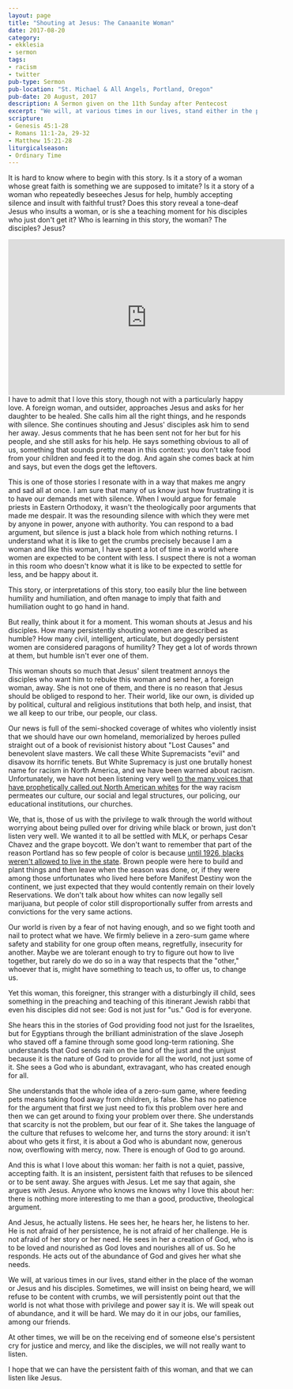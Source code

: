 ```yaml
---
layout: page
title: "Shouting at Jesus: The Canaanite Woman"
date: 2017-08-20
category:
- ekklesia
- sermon
tags:
- racism
- twitter
pub-type: Sermon
pub-location: "St. Michael & All Angels, Portland, Oregon"
pub-date: 20 August, 2017
description: A Sermon given on the 11th Sunday after Pentecost
excerpt: "We will, at various times in our lives, stand either in the place of the woman or Jesus and his disciples. Sometimes, we will insist on being heard, we will refuse to be content with crumbs, we will persistently point out that the world is not what those with privilege and power say it is. We will speak out of abundance, and it will be hard. We may do it in our jobs, our families, among our friends. At other times, we will be on the receiving end of someone else's persistent cry for justice and mercy, and like the disciples, we will not really want to listen."
scripture:
- Genesis 45:1-28
- Romans 11:1-2a, 29-32
- Matthew 15:21-28
liturgicalseason:
- Ordinary Time
---
```

It is hard to know where to begin with this story. Is it a story of a woman whose great faith is something we are supposed to imitate? Is it a story of a woman who repeatedly beseeches Jesus for help, humbly accepting silence and insult with faithful trust? Does this story reveal a tone-deaf Jesus who insults a woman, or is she a teaching moment for his disciples who just don't get it? Who is learning in this story, the woman? The disciples? Jesus?

<div class="flex-video">
  <iframe width="560" height="315" src="https://www.youtube.com/embed/hBBIq-UhckY" frameborder="0" allowfullscreen></iframe>
</div>
I have to admit that I love this story, though not with a particularly happy love. A foreign woman, and outsider, approaches Jesus and asks for her daughter to be healed. She calls him all the right things, and he responds with silence. She continues shouting and Jesus' disciples ask him to send her away. Jesus comments that he has been sent not for her but for his people, and she still asks for his help. He says something obvious to all of us, something that sounds pretty mean in this context: you don't take food from your children and feed it to the dog. And again she comes back at him and says, but even the dogs get the leftovers.

This is one of those stories I resonate with in a way that makes me angry and sad all at once. I am sure that many of us know just how frustrating it is to have our demands met with silence. When I would argue for female priests in Eastern Orthodoxy, it wasn't the theologically poor arguments that made me despair. It was the resounding silence with which they were met by anyone in power, anyone with authority. You can respond to a bad argument, but silence is just a black hole from which nothing returns. I understand what it is like to get the crumbs precisely because I am a woman and like this woman, I have spent a lot of time in a world where women are expected to be content with less. I suspect there is not a woman in this room who doesn't know what it is like to be expected to settle for less, and be happy about it.

This story, or interpretations of this story, too easily blur the line between humility and humiliation, and often manage to imply that faith and humiliation ought to go hand in hand.

But really, think about it for a moment. This woman shouts at Jesus and his disciples. How many persistently shouting women are described as humble? How many civil, intelligent, articulate, but doggedly persistent women are considered paragons of humility? They get a lot of words thrown at them, but humble isn't ever one of them.

This woman shouts so much that Jesus' silent treatment annoys the disciples who want him to rebuke this woman and send her, a foreign woman, away. She is not one of them, and there is no reason that Jesus should be obliged to respond to her. Their world, like our own, is divided up by political, cultural and religious institutions that both help, and insist, that we all keep to our tribe, our people, our class.

Our news is full of the semi-shocked coverage of whites who violently insist that we should have our own homeland, memorialized by heroes pulled straight out of a book of revisionist history about "Lost Causes" and benevolent slave masters. We call these White Supremacists "evil" and disavow its horrific tenets. But White Supremacy is just one brutally honest name for racism in North America, and we have been warned about racism. Unfortunately, we have not been listening very well <a href="https://www.nypl.org/blog/2015/10/23/ta-nehisi-coates-reading-list">to the many voices that have prophetically called out North American whites</a> for the way racism permeates our culture, our social and legal structures, our policing, our educational institutions, our churches.

We, that is, those of us with the privilege to walk through the world without worrying about being pulled over for driving while black or brown, just don't listen very well. We wanted it to all be settled with MLK, or perhaps Cesar Chavez and the grape boycott. We don't want to remember that part of the reason Portland has so few people of color is because <a href="http://gizmodo.com/oregon-was-founded-as-a-racist-utopia-1539567040">until 1926, blacks weren't allowed to live in the state</a>. Brown people were here to build and plant things and then leave when the season was done, or, if they were among those unfortunates who lived here before Manifest Destiny won the continent, we just expected that they would contently remain on their lovely Reservations. We don't talk about how whites can now legally sell marijuana, but people of color still disproportionally suffer from arrests and convictions for the very same actions.

Our world is riven by a fear of not having enough, and so we fight tooth and nail to protect what we have. We firmly believe in a zero-sum game where safety and stability for one group often means, regretfully, insecurity for another. Maybe we are tolerant enough to try to figure out how to live together, but rarely do we do so in a way that respects that the "other," whoever that is, might have something to teach us, to offer us, to change us.

Yet this woman, this foreigner, this stranger with a disturbingly ill child, sees something in the preaching and teaching of this itinerant Jewish rabbi that even his disciples did not see: God is not just for "us." God is for everyone.

She hears this in the stories of God providing food not just for the Israelites, but for Egyptians through the brilliant administration of the slave Joseph who staved off a famine through some good long-term rationing. She understands that God sends rain on the land of the just and the unjust because it is the nature of God to provide for all the world, not just some of it. She sees a God who is abundant, extravagant, who has created enough for all.

She understands that the whole idea of a zero-sum game, where feeding pets means taking food away from children, is false. She has no patience for the argument that first we just need to fix this problem over here and then we can get around to fixing your problem over there. She understands that scarcity is not the problem, but our fear of it. She takes the language of the culture that refuses to welcome her, and turns the story around: it isn't about who gets it first, it is about a God who is abundant now, generous now, overflowing with mercy, now. There is enough of God to go around.

And this is what I love about this woman: her faith is not a quiet, passive, accepting faith. It is an insistent, persistent faith that refuses to be silenced or to be sent away. She argues with Jesus. Let me say that again, she argues with Jesus. Anyone who knows me knows why I love this about her: there is nothing more interesting to me than a good, productive, theological argument.

And Jesus, he actually listens. He sees her, he hears her, he listens to her. He is not afraid of her persistence, he is not afraid of her challenge. He is not afraid of her story or her need. He sees in her a creation of God, who is to be loved and nourished as God loves and nourishes all of us. So he responds. He acts out of the abundance of God and gives her what she needs.

We will, at various times in our lives, stand either in the place of the woman or Jesus and his disciples. Sometimes, we will insist on being heard, we will refuse to be content with crumbs, we will persistently point out that the world is not what those with privilege and power say it is. We will speak out of abundance, and it will be hard. We may do it in our jobs, our families, among our friends.

At other times, we will be on the receiving end of someone else's persistent cry for justice and mercy, and like the disciples, we will not really want to listen.

I hope that we can have the persistent faith of this woman, and that we can listen like Jesus.
